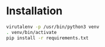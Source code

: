 # Installation

```bash
virutalenv -p /usr/bin/python3 venv
. venv/bin/activate
pip install -r requirements.txt
```

